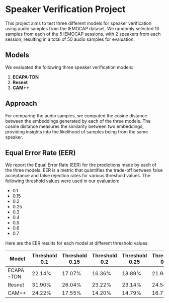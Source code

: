 # Speaker Verification Project

This project aims to test three different models for speaker verification using audio samples from the IEMOCAP dataset. We randomly selected 10 samples from each of the 5 IEMOCAP sessions, with 2 speakers from each session, resulting in a total of 50 audio samples for evaluation.

## Models

We evaluated the following three speaker verification models:

1. **ECAPA-TDN**
2. **Resnet**
3. **CAM++**

## Approach

For comparing the audio samples, we computed the cosine distance between the embeddings generated by each of the three models. The cosine distance measures the similarity between two embeddings, providing insights into the likelihood of samples being from the same speaker.

## Equal Error Rate (EER)

We report the Equal Error Rate (EER) for the predictions made by each of the three models. EER is a metric that quantifies the trade-off between false acceptance and false rejection rates for various threshold values. The following threshold values were used in our evaluation:

- 0.1
- 0.15
- 0.2
- 0.25
- 0.3
- 0.4
- 0.5
- 0.6
- 0.7

Here are the EER results for each model at different threshold values:

| Model       | Threshold 0.1 | Threshold 0.15 | Threshold 0.2 | Threshold 0.25 | Threshold 0.3 | Threshold 0.4 | Threshold 0.5 | Threshold 0.6 | Threshold 0.7 |
|-------------|---------------|---------------|---------------|---------------|---------------|---------------|---------------|---------------|---------------|
| ECAPA-TDN   | 22.14%         | 17.07%        | 16.36%        | 18.89%        | 21.94%        | 29.46%       | 36.35%        | 41.19%        | 44.14%        |
| Resnet      | 31.90%         | 26.04%        | 23.22%        | 23.14%        | 24.54%        | 29.76%       | 35.54%        | 40.93%        | 44.14%        |
| CAM++       | 24.22%         | 17.55%        | 14.20%        | 14.79%        | 16.77%        | 23.52%       | 30.96%        | 37.12%        | 42.17%        |


